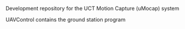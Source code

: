 Development repository for the UCT Motion Capture (uMocap) system

UAVControl contains the ground station program
